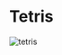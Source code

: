 # Tetris
![tetris](https://user-images.githubusercontent.com/107277624/231596943-fa869e61-5d75-4cbd-838d-03b45aa693f9.png)
